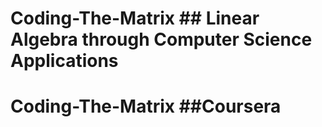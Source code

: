 # Coding-The-Matrix ## Linear Algebra through Computer Science Applications
# Coding-The-Matrix ##Coursera
